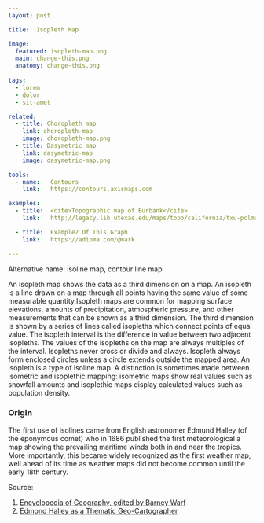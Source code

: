 ```yaml
---
layout: post

title:  Isopleth Map

image:
  featured: isopleth-map.png
  main: change-this.png
  anatomy: change-this.png
  
tags:
  - lorem
  - dolor
  - sit-amet

related:
  - title: Choropleth map
    link: choropleth-map
    image: choropleth-map.png
  - title: Dasymetric map
    link: dasymetric-map
    image: dasymetric-map.png

tools:
  - name:   Contours
    link:   https://contours.axismaps.com

examples:
  - title:  <cite>Topographic map of Burbank</cite>
    link:   http://legacy.lib.utexas.edu/maps/topo/california/txu-pclmaps-topo-ca-burbank-1924-cop.2.jpg

  - title:  Example2 Of This Graph
    link:   https://adioma.com/@mark

---
```

Alternative name: isoline map, contour line map

An isopleth map shows the data as a third dimension on a map. An isopleth is a line drawn on a map through all points having the same value of some measurable quantity.Isopleth maps are common for mapping surface elevations, amounts of precipitation, atmospheric pressure, and other measurements that can be shown as a third dimension. The third dimension is shown by a series of lines called isopleths which connect points of equal value. The isopleth interval is the difference in value between two adjacent isopleths. The values of the isopleths on the map are always multiples of the interval. Isopleths never cross or divide and always. Isopleth always form enclosed circles unless a circle extends outside the mapped area. An isopleth is a type of isoline map. A distinction is sometimes made between isometric and isoplethic mapping: isometric maps show real values such as snowfall amounts and isoplethic maps display calculated values such as population density.

### Origin
The first use of isolines came from English astronomer Edmund Halley (of the eponymous comet) who in 1686 published the first meteorological a map showing the prevailing maritime winds both in and near the tropics. More importantly, this became widely recognized as the first weather map, well ahead of its time as weather maps did not become common until the early 18th century.

Source:
1. [Encyclopedia of Geography, edited by Barney Warf](http://sk.sagepub.com/reference/geography)
2. [Edmond Halley as a Thematic Geo-Cartographer](https://www.jstor.org/stable/2561832?seq=1#page_scan_tab_contents)